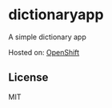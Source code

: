 # dictionaryapp
A simple dictionary app

Hosted on: [OpenShift](http://dictionaryapp-harish0507.rhcloud.com/)

License
--------
MIT
